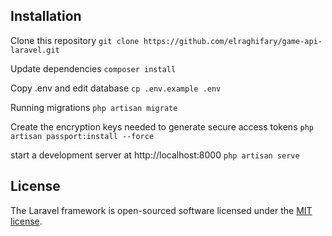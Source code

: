 ## Installation

Clone this repository
```git clone https://github.com/elraghifary/game-api-laravel.git```

Update dependencies
```composer install```

Copy .env and edit database
```cp .env.example .env```

Running migrations
```php artisan migrate```

Create the encryption keys needed to generate secure access tokens
```php artisan passport:install --force```

start a development server at http://localhost:8000
```php artisan serve```

## License

The Laravel framework is open-sourced software licensed under the [MIT license](https://opensource.org/licenses/MIT).
